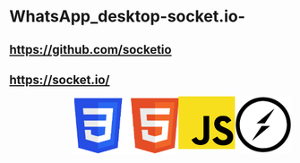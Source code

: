 # WhatsApp_desktop-socket.io-
## https://github.com/socketio
## https://socket.io/

<img src="https://github.com/rodrigonuness/language_pictures/blob/master/socket.io.png" align="right" width="20%">
<img src="https://github.com/rodrigonuness/language_pictures/blob/master/Javascript.png" align="right" width="20%">
<img src="https://github.com/rodrigonuness/language_pictures/blob/master/html&css.png" align="right" width="37%">
